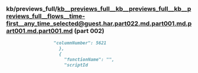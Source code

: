 ### kb/previews_full/kb__previews_full__kb__previews_full__kb__previews_full__flows__time-first__any_time_selected@guest.har.part022.md.part001.md.part001.md.part001.md (part 002)

```md
                  "columnNumber": 5621
                    },
                    {
                      "functionName": "",
                      "scriptId
```

```
